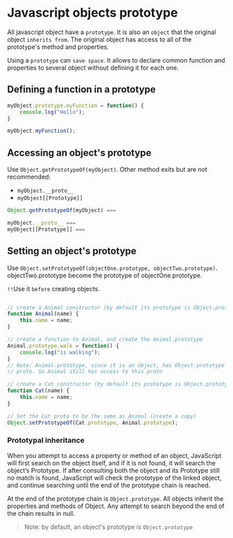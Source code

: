 # Javascript objects prototype

All javascript object have a `prototype`. It is also an `object` that
the original object `inherits from`. The original object has access
to all of the prototype's method and properties.

Using a `prototype` can `save space`. It allows to declare common function
and properties to several object without defining it for each one.

## Defining a function in a prototype

```javascript
myObject.prototype.myFunction = function() {
    console.log("Hello");
}

myObject.myFunction();
```

## Accessing an object's prototype

Use `Object.getPrototypeOf(myObject)`.
Other method exits but are not recommended: 

- `myObject.__proto__`
- `myObject[[Prototype]]`

```javascript
Object.getPrototypeOf(myObject) === 

myObject.__proto__ ===
myObject[[Prototype]] ===
```
## Setting an object's prototype

Use `Object.setPrototypeOf(objectOne.prototype, objectTwo.prototype)`.
objectTwo.prototype become the prototype of objectOne.prototype.

`!!`Use it `before` creating objects.

```javascript

// create a Animal constructor (by default its prototype is Object.prototype)
function Animal(name) {
    this.name = name;
}

// create a function to Animal, and create the Animal.prototype
Animal.prototype.walk = function() {
    console.log("is walking");
}
// Note: Animal.prototype, since it is an object, has Object.prototype as its
// proto. So Animal still has access to this proto

// create a Cat constructor (by default its prototype is Object.prototype)
function Cat(name) {
    this.name = name;
}

// Set the Cat proto to be the same as Animal (create a copy)
Object.setPrototypeOf(Cat.prototype, Animal.prototype);
```

### Prototypal inheritance

When you attempt to access a property or method of an object, 
JavaScript will first search on the object itself, and if it is not found, 
it will search the object’s Prototype. If after consulting both the object and its Prototype 
still no match is found, JavaScript will check the prototype of the linked object, 
and continue searching until the end of the prototype chain is reached.

At the end of the prototype chain is `Object.prototype`. All objects inherit the properties and methods of Object. 
Any attempt to search beyond the end of the chain results in null.

>Note: by default, an object's prototype is `Object.prototype`
